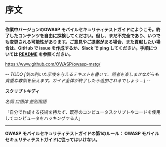 # 序文

---

**作業中バージョンのOWASP モバイルセキュリティテストガイドにようこそ。終了したコンテンツを自由に探検してください。但し、まだ不完全であり、いつでも変更される可能性があります。ご意見やご提案がある場合、また貢献したい場合は、GitHub で issue を作成するか、Slack で ping してください。手順については [README](https://github.com/OWASP/owasp-mstg/blob/master/README.md) を参照ください。**

https://www.github.com/OWASP/owasp-mstg/

*-- TODO [気の利いた示唆を与えるテキストを書いて、読者を楽しませながらも貴重な教訓を伝えます。ガイド全体が終了したら追加されるでしょう ...] --*

**スクリプトキディ**

*名詞 口語体 差別用語*

「自分で作成する技術を持たず、既存のコンピュータスクリプトやコードを使用してコンピュータをハッキングする人」

---

**OWASP モバイルセキュリティテストガイドの第1のルール： OWASP モバイルセキュリティテストガイドに従ってはいけない。**
